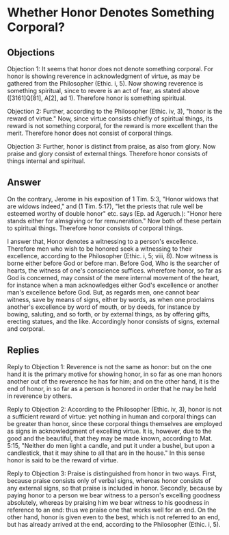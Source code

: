 # Whether Honor Denotes Something Corporal?

## Objections

Objection 1: It seems that honor does not denote something corporal. For honor is showing reverence in acknowledgment of virtue, as may be gathered from the Philosopher (Ethic. i, 5). Now showing reverence is something spiritual, since to revere is an act of fear, as stated above ([3161]Q[81], A[2], ad 1). Therefore honor is something spiritual.

Objection 2: Further, according to the Philosopher (Ethic. iv, 3), "honor is the reward of virtue." Now, since virtue consists chiefly of spiritual things, its reward is not something corporal, for the reward is more excellent than the merit. Therefore honor does not consist of corporal things.

Objection 3: Further, honor is distinct from praise, as also from glory. Now praise and glory consist of external things. Therefore honor consists of things internal and spiritual.

## Answer

On the contrary, Jerome in his exposition of 1 Tim. 5:3, "Honor widows that are widows indeed," and (1 Tim. 5:17), "let the priests that rule well be esteemed worthy of double honor" etc. says (Ep. ad Ageruch.): "Honor here stands either for almsgiving or for remuneration." Now both of these pertain to spiritual things. Therefore honor consists of corporal things.

I answer that, Honor denotes a witnessing to a person's excellence. Therefore men who wish to be honored seek a witnessing to their excellence, according to the Philosopher (Ethic. i, 5; viii, 8). Now witness is borne either before God or before man. Before God, Who is the searcher of hearts, the witness of one's conscience suffices. wherefore honor, so far as God is concerned, may consist of the mere internal movement of the heart, for instance when a man acknowledges either God's excellence or another man's excellence before God. But, as regards men, one cannot bear witness, save by means of signs, either by words, as when one proclaims another's excellence by word of mouth, or by deeds, for instance by bowing, saluting, and so forth, or by external things, as by offering gifts, erecting statues, and the like. Accordingly honor consists of signs, external and corporal.

## Replies

Reply to Objection 1: Reverence is not the same as honor: but on the one hand it is the primary motive for showing honor, in so far as one man honors another out of the reverence he has for him; and on the other hand, it is the end of honor, in so far as a person is honored in order that he may be held in reverence by others.

Reply to Objection 2: According to the Philosopher (Ethic. iv, 3), honor is not a sufficient reward of virtue: yet nothing in human and corporal things can be greater than honor, since these corporal things themselves are employed as signs in acknowledgment of excelling virtue. It is, however, due to the good and the beautiful, that they may be made known, according to Mat. 5:15, "Neither do men light a candle, and put it under a bushel, but upon a candlestick, that it may shine to all that are in the house." In this sense honor is said to be the reward of virtue.

Reply to Objection 3: Praise is distinguished from honor in two ways. First, because praise consists only of verbal signs, whereas honor consists of any external signs, so that praise is included in honor. Secondly, because by paying honor to a person we bear witness to a person's excelling goodness absolutely, whereas by praising him we bear witness to his goodness in reference to an end: thus we praise one that works well for an end. On the other hand, honor is given even to the best, which is not referred to an end, but has already arrived at the end, according to the Philosopher (Ethic. i, 5).